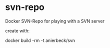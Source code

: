 # svn-repo
Docker SVN-Repo for playing with a SVN server

create with:

docker build -rm -t anierbeck/svn


